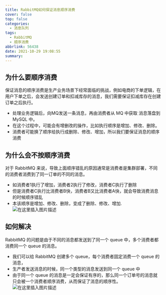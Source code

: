 ```yaml
---
title: RabbitMQ如何保证消息顺序消费
cover: false
top: false
categories:
  - 消息队列
tags:
  - RabbitMQ
  - 顺序消费
abbrlink: 56438
date: 2021-10-29 19:08:55
summary:
---
```


## 为什么要顺序消费
保证消息的顺序消费是生产业务场景下经常面临的挑战，例如电商的下单逻辑，在用户下单之后，会发送创建订单和扣减库存的消息，我们需要保证扣减库存在创建订单之后执行。

- 处理业务逻辑后，向MQ发送一条消息，再由消费者从 MQ 中获取 消息落盘到MySQL 中。
- 在这个过程中，可能会有增删改的操作，比如执行顺序是增加、修改、删除。
- 消费者可能换了顺序给执行成删除、修改、增加，所以我们要保证消息的顺序消费

## 为什么会不按顺序消费

对于 RabbitMQ 来说，导致上面顺序错乱的原因通常是消费者是集群部署，不同的消费者消费到了同一订单的不同的消息。

- 如消费者1执行了增加，消费者2执行了修改，消费者C执行了删除
- 但是消费者C执行比消费者B快，消费者B又比消费者A快，就会导致消费消息的时候顺序错乱
- 本该顺序是增加、修改、删除，变成了删除、修改、增加.
![在这里插入图片描述](https://img-blog.csdnimg.cn/77a568c090d24eb68f041cd17126220b.png?x-oss-process=image/watermark,type_ZHJvaWRzYW5zZmFsbGJhY2s,shadow_50,text_Q1NETiBA5LiA5rGf5rqq5rC0,size_20,color_FFFFFF,t_70,g_se,x_16)


## 如何解决
RabbitMQ 的问题是由于不同的消息都发送到了同一个 queue 中，多个消费者都消费同一个 queue 的消息。
- 我们可以给 RabbitMQ 创建多个 queue，每个消费者固定消费一个 queue 的消息，
- 生产者发送消息的时候，同一个类型的消息发送到同一个 queue 中
- 由于同一个 queue 的消息是一定会保证有序的，那么同一个订单号的消息就只会被一个消费者顺序消费，从而保证了消息的顺序性。
![在这里插入图片描述](https://img-blog.csdnimg.cn/d8c2d643644646f9be78cf4884a828ff.png?x-oss-process=image/watermark,type_ZHJvaWRzYW5zZmFsbGJhY2s,shadow_50,text_Q1NETiBA5LiA5rGf5rqq5rC0,size_20,color_FFFFFF,t_70,g_se,x_16)
